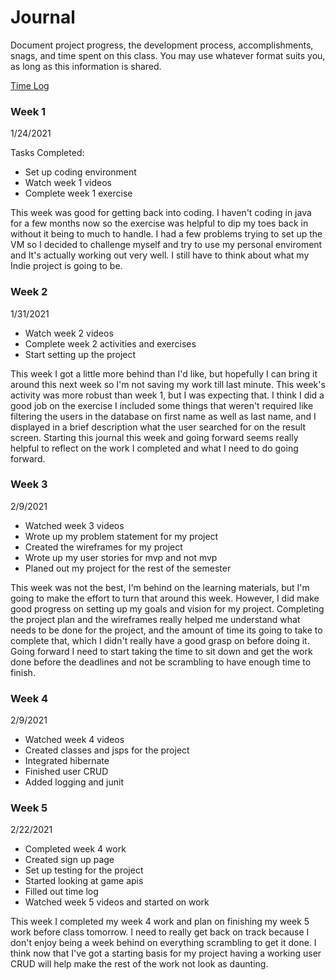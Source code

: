 # Journal

Document project progress, the development process, accomplishments, snags, and time spent on this class. You may use whatever format suits you, as long as this information is shared.

[Time Log](timelog.md)

### Week 1

1/24/2021

Tasks Completed:
* Set up coding environment
* Watch week 1 videos
* Complete week 1 exercise

This week was good for getting back into coding. I haven't coding in java for a few months now so the exercise was helpful to dip my toes back in without it being to much to handle. I had a few problems trying to set up the VM so I decided to challenge myself and try to use my personal enviroment and It's actually working out very well. I still have to think about what my Indie project is going to be.




### Week 2

1/31/2021

* Watch week 2 videos
* Complete week 2 activities and exercises
* Start setting up the project

This week I got a little more behind than I'd like, but hopefully I can bring it around this next week so I'm not saving my work till last minute. This week's activity was more robust than week 1, but I was expecting that. I think I did a good job on the exercise I included some things that weren't required like filtering the users in the database on first name as well as last name, and I displayed in a brief description what the user searched for on the result screen. Starting this journal this week and going forward seems really helpful to reflect on the work I completed and what I need to do going forward. 

### Week 3

2/9/2021

* Watched week 3 videos
* Wrote up my problem statement for my project
* Created the wireframes for my project
* Wrote up my user stories for mvp and not mvp
* Planed out my project for the rest of the semester

This week was not the best, I'm behind on the learning materials, but I'm going to make the effort to turn that around this week. However, I did make good progress on setting up my goals and vision for my project. Completing the project plan and the wireframes really helped me understand what needs to be done for the project, and the amount of time its going to take to complete that, which I didn't really have a good grasp on before doing it. Going forward I need to start taking the time to sit down and get the work done before the deadlines and not be scrambling to have enough time to finish.

### Week 4

2/9/2021

* Watched week 4 videos
* Created classes and jsps for the project
* Integrated hibernate
* Finished user CRUD 
* Added logging and junit

### Week 5

2/22/2021

* Completed week 4 work 
* Created sign up page
* Set up testing for the project
* Started looking at game apis
* Filled out time log
* Watched week 5 videos and started on work

This week I completed my week 4 work and plan on finishing my week 5 work before class tomorrow. I need to really get back on track because I don't enjoy being a week behind on everything scrambling to get it done. I think now that I've got a starting basis for my project having a working user CRUD will help make the rest of the work not look as daunting.